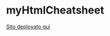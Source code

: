 # myHtmlCheatsheet

<a href="https://html-cheatsheet-by-liver.netlify.app/"> Sito deployato quì </a>
